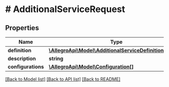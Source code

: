# # AdditionalServiceRequest

## Properties

Name | Type | Description | Notes
------------ | ------------- | ------------- | -------------
**definition** | [**\AllegroApi\Model\AdditionalServiceDefinitionRequest**](AdditionalServiceDefinitionRequest.md) |  |
**description** | **string** |  |
**configurations** | [**\AllegroApi\Model\Configuration[]**](Configuration.md) |  |

[[Back to Model list]](../../README.md#models) [[Back to API list]](../../README.md#endpoints) [[Back to README]](../../README.md)

